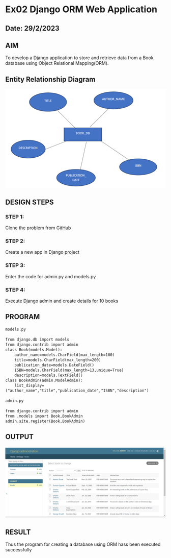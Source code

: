 # Ex02 Django ORM Web Application
## Date: 29/2/2023

## AIM
To develop a Django application to store and retrieve data from a Book database using Object Relational Mapping(ORM).

## Entity Relationship Diagram

![alt text](s1.png)


## DESIGN STEPS

### STEP 1:
Clone the problem from GitHub

### STEP 2:
Create a new app in Django project

### STEP 3:
Enter the code for admin.py and models.py

### STEP 4:
Execute Django admin and create details for 10 books

## PROGRAM

```
models.py

from django.db import models
from django.contrib import admin
class Book(models.Model):
    author_name=models.CharField(max_length=100)
    title=models.CharField(max_length=200)
    publication_date=models.DateField()
    ISBN=models.CharField(max_length=13,unique=True)
    description=models.TextField()
class BookAdmin(admin.ModelAdmin):
    list_display=("author_name","title","publication_date","ISBN","description")

admin.py

from django.contrib import admin
from .models import Book,BookAdmin
admin.site.register(Book,BookAdmin)
```

## OUTPUT

![alt text](s3.png)

## RESULT
Thus the program for creating a database using ORM hass been executed successfully
